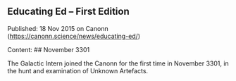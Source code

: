 ## Educating Ed &#8211; First Edition

Published: 18 Nov 2015 on Canonn (https://canonn.science/news/educating-ed/)

Content: ## November 3301

The Galactic Intern joined the Canonn for the first time in November 3301, in the hunt and examination of Unknown Artefacts.
